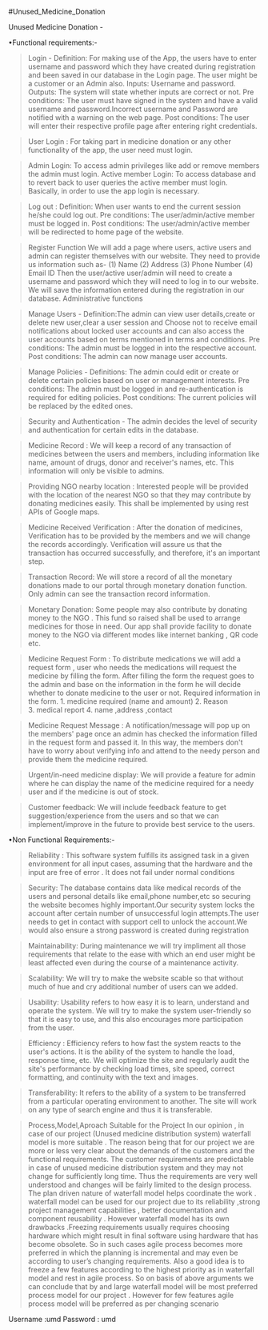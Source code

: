 #Unused_Medicine_Donation

Unused Medicine Donation -

•Functional requirements:-

>Login - 
    Definition: For making use of the App, the users have to enter username and password which they have created during registration and been saved in our database in the Login page. The user might be a customer or an Admin also.
    Inputs: Username and password. 
    Outputs: The system will state whether inputs are correct or not.
    Pre conditions: The user must have signed in the system and have a valid username and password.Incorrect username and Password are notified with a warning on the web page.
    Post conditions: The user will enter their respective profile page after entering right credentials.

>User Login :
    For taking part in medicine donation or any other functionality of the app, the user need must login.

>Admin Login:
    To access admin privileges like add or remove members the admin must login.
    Active member Login: To access database and to revert back to user queries the active member must login.
    Basically, in order to use the app login is necessary.

>Log out :
    Definition: When user wants to end the current session he/she could log out.
    Pre conditions: The user/admin/active member must be logged in.
    Post conditions: The user/admin/active member will be redirected to home page of the website.

>Register Function
    We will add a page where users, active users and admin can register themselves with our website. 
    They need to provide us information such as-
    (1) Name
    (2) Address
    (3) Phone Number
    (4) Email ID
    Then the user/active user/admin will need to create a username and password which they will need to log in to our website.
    We will save the information entered during the registration in our database.
    Administrative functions
				
>Manage Users - 
    Definition:The admin can view user details,create or delete new user,clear a user session and Choose not to receive email notifications about locked user accounts and can also access the user accounts based on terms mentioned in terms and conditions.
    Pre conditions: The admin must be logged in into the respective account.
    Post conditions: The admin can now manage user accounts.

>Manage Policies - 
    Definitions: The admin could edit or create or delete certain policies based on user or management interests.
    Pre conditions: The admin must be logged in and re-authentication is required for editing policies.
    Post conditions: The current policies will be  replaced by the edited ones.

>Security and Authentication -
    The admin decides the level of security and authentication for certain edits in the database.

>Medicine Record :
    We will keep a record of any transaction of medicines between the users and members, including information like name, amount of drugs, donor and receiver's names, etc. This information will only be visible to admins.

>Providing NGO nearby location :
    Interested people will be provided with the location of the nearest NGO  so that they may contribute by donating medicines easily. This shall be implemented by using rest APIs of Google maps. 

>Medicine Received Verification :
    After the donation of medicines, Verification has to be provided by the members and we will change the records accordingly. Verification will assure us that the transaction has occurred successfully, and therefore, it's an important step.

>Transaction Record:
    We will store a record of all the monetary donations made to our portal through monetary donation function.
    Only admin can see the transaction record information.

>Monetary Donation:
    Some people may also contribute by donating money to the NGO . This fund so raised shall be used to arrange medicines for those in need. Our app shall provide facility to donate money to the NGO  via different modes like internet banking , QR code etc.

>Medicine Request Form :
    To distribute medications we will add a request form , user who needs the medications will request the medicine by filling the form. After filling the form the request goes to the admin and base on the information in the form he will decide whether to donate medicine to the user or not.
    Required information in the form.
                1. medicine required (name and amount)
                2. Reason  
                3. medical report
                4. name ,address ,contact

>Medicine Request Message :
    A notification/message will pop up on the members' page once an admin has checked the information filled in the request form and passed it. In this way, the members don't have to worry about verifying info and attend to the needy person and provide them the medicine required.

>Urgent/in-need medicine display:
    We will provide a feature for admin where he can display the name of the medicine required for a needy user and if the medicine is out of stock.

>Customer feedback:
    We will include feedback feature to get suggestion/experience from the users and so that we can implement/improve in the future to provide best service to the users.

•Non Functional Requirements:-

>Reliability :
    This software system fulfills its assigned task in a given environment for all input cases, assuming that the hardware and the input are free of error . It does not fail under normal conditions

>Security:
    The database contains data like medical records of the users and personal details like email,phone number,etc so securing the website becomes highly important.Our security system locks the account after certain number of unsuccessful login attempts.The user needs to get in contact with support cell to unlock the account.We would also ensure a strong password is created during registration

>Maintainability:
    During maintenance we will try impliment all those requirements that relate to the ease with which an end user might be least affected even during the course of a maintenance activity.

>Scalability:
    We will try to make the website scable so that without much of hue and cry additional number of users can we added.

>Usability: 
    Usability refers to how easy it is to learn, understand and operate the system. We will try to make the system user-friendly so that it is easy to use, and this also encourages more participation from the user.

>Efficiency :
    Efficiency refers to how fast the system reacts to the user's actions. It is the ability of the system to handle the load, response time, etc. We will optimize the site and regularly audit the site's performance by checking load times, site speed, correct formatting, and continuity with the text and images.

>Transferability:
    It refers to the ability of a system to be transferred from a particular operating environment to another. The site will work on any type of search engine and thus it is transferable.




>Process,Model,Aproach Suitable for the Project 
        In our opinion , in case of our project (Unused medicine distribution system) waterfall model is more suitable . The reason being that  for our project we are  more or less very clear about the demands of the customers and the functional requirements.
        The customer requirements are predictable in case of unused medicine distribution system and they may not change for sufficiently long time.  Thus the requirements are very well understood and changes will be fairly limited to the design process. The plan driven nature of waterfall model helps coordinate the work . 
        waterfall model can be used for our project due to its reliability ,strong project management capabilities , better documentation and component reusability . 
        However waterfall model has its own drawbacks .Freezing  requirements usually requires choosing hardware which might result in final software using hardware that has become  obsolete. So in such cases agile process becomes more preferred in which the planning is incremental and may even be according to user’s changing requirements. Also a good idea is to freeze a few features according to the highest priority  as in waterfall model and rest in agile process.
        So on basis of above arguments we can conclude that  by and large waterfall model will be most preferred process model for our project . However for few features agile process model will be preferred as per changing scenario



<!-- admin login -->
Username :umd
Password : umd